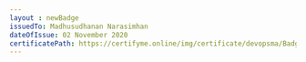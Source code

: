 ```yaml
--- 
layout : newBadge  
issuedTo: Madhusudhanan Narasimhan
dateOfIssue: 02 November 2020
certificatePath: https://certifyme.online/img/certificate/devopsma/Badges/Chef.png
---
```

